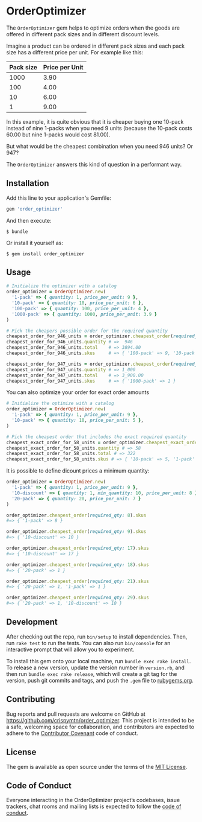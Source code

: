 # OrderOptimizer

The `OrderOptimizer` gem helps to optimize orders when the goods are offered in different pack sizes and in different discount levels.

Imagine a product can be ordered in different pack sizes and each pack size has a different price per unit. For example like this:

| Pack size | Price per Unit |
|-----------|----------------|
|    1000   |      3.90      |
|     100   |      4.00      |
|      10   |      6.00      |
|       1   |      9.00      |

In this example, it is quite obvious that it is cheaper buying one 10-pack instead of nine 1-packs when you need 9 units (because the 10-pack costs 60.00 but nine 1-packs would cost 81.00).

But what would be the cheapest combination when you need 946 units? Or 947?

The `OrderOptimizer` answers this kind of question in a performant way.

## Installation

Add this line to your application's Gemfile:

```ruby
gem 'order_optimizer'
```

And then execute:

    $ bundle

Or install it yourself as:

    $ gem install order_optimizer

## Usage

```ruby
# Initialize the optimizer with a catalog
order_optimizer = OrderOptimizer.new(
  '1-pack' => { quantity: 1, price_per_unit: 9 },
  '10-pack' => { quantity: 10, price_per_unit: 6 },
  '100-pack' => { quantity: 100, price_per_unit: 4 },
  '1000-pack' => { quantity: 1000, price_per_unit: 3.9 }
)

# Pick the cheapers possible order for the required quantity
cheapest_order_for_946_units = order_optimizer.cheapest_order(required_qty: 946)
cheapest_order_for_946_units.quantity # =>  946
cheapest_order_for_946_units.total    # => 3894.00
cheapest_order_for_946_units.skus     # => { '100-pack' => 9, '10-pack' => 4, '1-pack' => 6 }

cheapest_order_for_947_units = order_optimizer.cheapest_order(required_qty: 947)
cheapest_order_for_947_units.quantity # => 1_000
cheapest_order_for_947_units.total    # => 3_900.00
cheapest_order_for_947_units.skus     # => { '1000-pack' => 1 }
```

You can also optimize your order for exact order amounts

```ruby
# Initialize the optimize with a catalog
order_optimizer = OrderOptimizer.new(
  '1-pack' => { quantity: 1, price_per_unit: 9 },
  '10-pack' => { quantity: 10, price_per_unit: 5 },
)

# Pick the cheapest order that includes the exact required quantity
cheapest_exact_order_for_58_units = order_optimizer.cheapest_exact_order(required_qty: 56)
cheapest_exact_order_for_58_units.quantity # => 58
cheapest_exact_order_for_58_units.total # => 322
cheapest_exact_order_for_58_units.skus # => { '10-pack' => 5, '1-pack' => 8 }
```

It is possible to define dicount prices a minimum quantity:

```ruby
order_optimizer = OrderOptimizer.new(
  '1-pack' => { quantity: 1, price_per_unit: 9 },
  '10-discount' => { quantity: 1, min_quantity: 10, price_per_unit: 8 },
  '20-pack' => { quantity: 20, price_per_unit: 7 }
)

order_optimizer.cheapest_order(required_qty: 8).skus
#=> { '1-pack' => 8 }

order_optimizer.cheapest_order(required_qty: 9).skus
#=> { '10-discount' => 10 }

order_optimizer.cheapest_order(required_qty: 17).skus
#=> { '10-discount' => 17 }

order_optimizer.cheapest_order(required_qty: 18).skus
#=> { '20-pack' => 1 }

order_optimizer.cheapest_order(required_qty: 21).skus
#=> { '20-pack' => 1, '1-pack' => 1 }

order_optimizer.cheapest_order(required_qty: 29).skus
#=> { '20-pack' => 1, '10-discount' => 10 }
```

## Development

After checking out the repo, run `bin/setup` to install dependencies. Then, run `rake test` to run the tests. You can also run `bin/console` for an interactive prompt that will allow you to experiment.

To install this gem onto your local machine, run `bundle exec rake install`. To release a new version, update the version number in `version.rb`, and then run `bundle exec rake release`, which will create a git tag for the version, push git commits and tags, and push the `.gem` file to [rubygems.org](https://rubygems.org).

## Contributing

Bug reports and pull requests are welcome on GitHub at https://github.com/crispymtn/order_optimizer. This project is intended to be a safe, welcoming space for collaboration, and contributors are expected to adhere to the [Contributor Covenant](http://contributor-covenant.org) code of conduct.

## License

The gem is available as open source under the terms of the [MIT License](https://opensource.org/licenses/MIT).

## Code of Conduct

Everyone interacting in the OrderOptimizer project’s codebases, issue trackers, chat rooms and mailing lists is expected to follow the [code of conduct](https://github.com/crispymtn/order_optimizer/blob/master/CODE_OF_CONDUCT.md).

